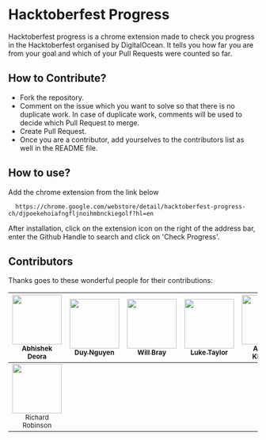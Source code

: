 # Hacktoberfest Progress 
Hacktoberfest progress is a chrome extension made to check you progress in the Hacktoberfest organised by DigitalOcean. It tells you how far you are from your goal and which of your Pull Requests were counted so far.

## How to Contribute?

* Fork the repository.
* Comment on the issue which you want to solve so that there is no duplicate work. In case of duplicate work, comments will be used to decide which Pull Request to merge.
* Create Pull Request.
* Once you are a contributor, add yourselves to the contributors list as well in the README file.

## How to use?

Add the chrome extension from the link below

```
  https://chrome.google.com/webstore/detail/hacktoberfest-progress-ch/djpoekehoiafngfljnoihmbnckiegolf?hl=en
```

After installation, click on the extension icon on the right of the address bar, enter the Github Handle to search and click on 'Check Progress'.

## Contributors

Thanks goes to these wonderful people for their contributions:

| [<img src="https://avatars3.githubusercontent.com/u/9638595?s=400&v=4" width="100px;"/><br /><sub>Abhishek Deora</sub>](https://github.com/adeora7/) | [<img src="https://avatars1.githubusercontent.com/u/3146916?s=400&v=4" width="100px;"/><br /><sub>Duy Nguyen</sub>](https://github.com/zuik) | [<img src="https://avatars0.githubusercontent.com/u/21180050?s=400&v=4" width="100px;"/><br /><sub>Will Bray</sub>](https://github.com/raindogg) | [<img src="https://avatars0.githubusercontent.com/u/5430873?s=400&v=4" width="100px;"/><br /><sub>Luke Taylor</sub>](https://github.com/lmcjt37) | [<img src="https://avatars3.githubusercontent.com/u/4543453?s=400&v=4" width="100px;"/><br /><sub>Andreas Kleinbub</sub>](https://github.com/ehnydeel) | [<img src="https://avatars3.githubusercontent.com/u/5253753?s=400&v=4" width="100px;"/><br /><sub>Bhavesh Gohel</sub>](https://github.com/bhaveshgohel) | [<img src="https://avatars3.githubusercontent.com/u/15846964?s=400&v=4" width="100px;"/><br /><sub>Rafael Klaessen</sub>](https://github.com/rafaelklaessen) |
| :---: | :---: | :---: | :---: | :--: | :--: | :--: |
| [<img src="https://avatars1.githubusercontent.com/u/499513?s=400&v=4" width="100px;"/><br /><sub>Richard Robinson</sub>](https://github.com/kincade71) |
